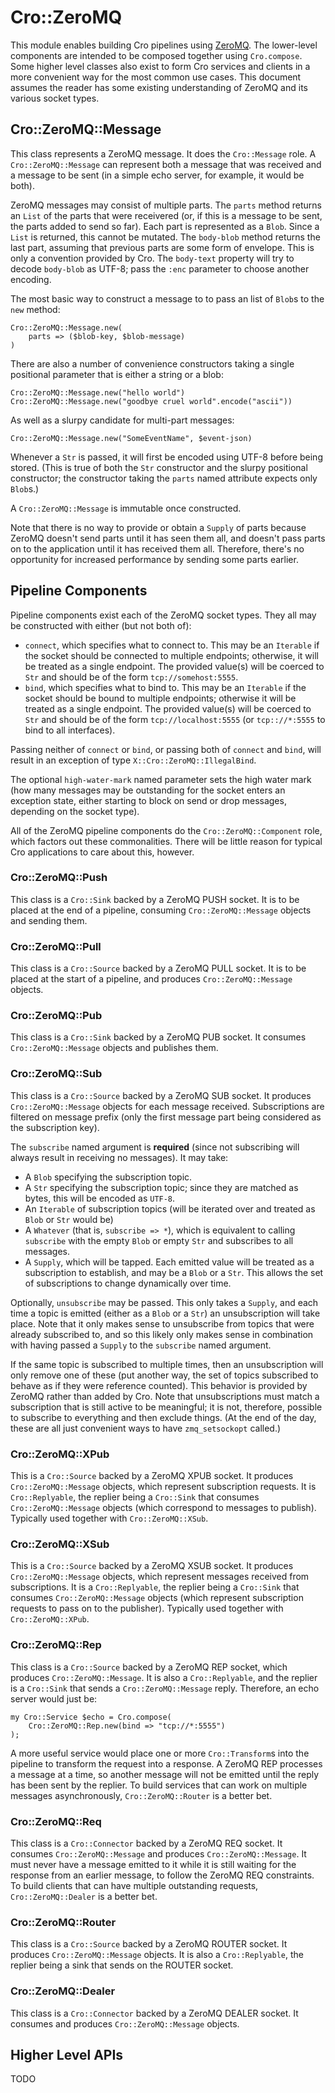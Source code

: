 # Cro::ZeroMQ

This module enables building Cro pipelines using [ZeroMQ](http://zeromq.org/).
The lower-level components are intended to be composed together using
`Cro.compose`. Some higher level classes also exist to form Cro services and
clients in a more convenient way for the most common use cases. This document
assumes the reader has some existing understanding of ZeroMQ and its various
socket types.

## Cro::ZeroMQ::Message

This class represents a ZeroMQ message. It does the `Cro::Message` role. A
`Cro::ZeroMQ::Message` can represent both a message that was received and a
message to be sent (in a simple echo server, for example, it would be both).

ZeroMQ messages may consist of multiple parts. The `parts` method returns
an `List` of the parts that were receivered (or, if this is a message to be
sent, the parts added to send so far). Each part is represented as a `Blob`.
Since a `List` is returned, this cannot be mutated. The `body-blob` method
returns the last part, assuming that previous parts are some form of envelope.
This is only a convention provided by Cro. The `body-text` property will try
to decode `body-blob` as UTF-8; pass the `:enc` parameter to choose another
encoding.

The most basic way to construct a message to to pass an list of `Blob`s to the
`new` method:

    Cro::ZeroMQ::Message.new(
        parts => ($blob-key, $blob-message)
    )

There are also a number of convenience constructors taking a single positional
parameter that is either a string or a blob:

    Cro::ZeroMQ::Message.new("hello world")
    Cro::ZeroMQ::Message.new("goodbye cruel world".encode("ascii"))

As well as a slurpy candidate for multi-part messages:

    Cro::ZeroMQ::Message.new("SomeEventName", $event-json)

Whenever a `Str` is passed, it will first be encoded using UTF-8 before being
stored. (This is true of both the `Str` constructor and the slurpy positional
constructor; the constructor taking the `parts` named attribute expects only
`Blob`s.)

A `Cro::ZeroMQ::Message` is immutable once constructed.

Note that there is no way to provide or obtain a `Supply` of parts because
ZeroMQ doesn't send parts until it has seen them all, and doesn't pass parts
on to the application until it has received them all. Therefore, there's no
opportunity for increased performance by sending some parts earlier.

## Pipeline Components

Pipeline components exist each of the ZeroMQ socket types. They all may be
constructed with either (but not both of):

* `connect`, which specifies what to connect to. This may be an `Iterable` if
  the socket should be connected to multiple endpoints; otherwise, it will be
  treated as a single endpoint. The provided value(s) will be coerced to `Str`
  and should be of the form `tcp://somehost:5555`.
* `bind`, which specifies what to bind to. This may be an `Iterable` if the
  socket should be bound to multiple endpoints; otherwise it will be treated
  as a single endpoint. The provided value(s) will be coerced to `Str` and
  should be of the form `tcp://localhost:5555` (or `tcp:://*:5555` to bind to
  all interfaces).

Passing neither of `connect` or `bind`, or passing both of `connect` and
`bind`, will result in an exception of type `X::Cro::ZeroMQ::IllegalBind`.

The optional `high-water-mark` named parameter sets the high water mark (how
many messages may be outstanding for the socket enters an exception state,
either starting to block on send or drop messages, depending on the socket
type).

All of the ZeroMQ pipeline components do the `Cro::ZeroMQ::Component` role,
which factors out these commonalities. There will be little reason for typical
Cro applications to care about this, however.

### Cro::ZeroMQ::Push

This class is a `Cro::Sink` backed by a ZeroMQ PUSH socket. It is to be placed
at the end of a pipeline, consuming `Cro::ZeroMQ::Message` objects and sending
them.

### Cro::ZeroMQ::Pull

This class is a `Cro::Source` backed by a ZeroMQ PULL socket. It is to be
placed at the start of a pipeline, and produces `Cro::ZeroMQ::Message`
objects.

### Cro::ZeroMQ::Pub

This class is a `Cro::Sink` backed by a ZeroMQ PUB socket. It consumes
`Cro::ZeroMQ::Message` objects and publishes them.

### Cro::ZeroMQ::Sub

This class is a `Cro::Source` backed by a ZeroMQ SUB socket. It produces
`Cro::ZeroMQ::Message` objects for each message received. Subscriptions are
filtered on message prefix (only the first message part being considered as
the subscription key).

The `subscribe` named argument is **required** (since not subscribing will
always result in receiving no messages). It may take:

* A `Blob` specifying the subscription topic.
* A `Str` specifying the subscription topic; since they are matched as bytes,
  this will be encoded as `UTF-8`.
* An `Iterable` of subscription topics (will be iterated over and treated as
  `Blob` or `Str` would be)
* A `Whatever` (that is, `subscribe => *`), which is equivalent to calling
  `subscribe` with the empty `Blob` or empty `Str` and subscribes to all
  messages.
* A `Supply`, which will be tapped. Each emitted value will be treated as a
  subscription to establish, and may be a `Blob` or a `Str`. This allows the
  set of subscriptions to change dynamically over time.

Optionally, `unsubscribe` may be passed. This only takes a `Supply`, and each
time a topic is emitted (either as a `Blob` or a `Str`) an unsubscription will
take place. Note that it only makes sense to unsubscribe from topics that were
already subscribed to, and so this likely only makes sense in combination with
having passed a `Supply` to the `subscribe` named argument.

If the same topic is subscribed to multiple times, then an unsubscription will
only remove one of these (put another way, the set of topics subscribed to
behave as if they were reference counted). This behavior is provided by ZeroMQ
rather than added by Cro. Note that unsubscriptions must match a subscription
that is still active to be meaningful; it is not, therefore, possible to
subscribe to everything and then exclude things. (At the end of the day, these
are all just convenient ways to have `zmq_setsockopt` called.)

### Cro::ZeroMQ::XPub

This is a `Cro::Source` backed by a ZeroMQ XPUB socket. It produces
`Cro::ZeroMQ::Message` objects, which represent subscription requests. It is
`Cro::Replyable`, the replier being a `Cro::Sink` that consumes
`Cro::ZeroMQ::Message` objects (which correspond to messages to publish).
Typically used together with `Cro::ZeroMQ::XSub`.

### Cro::ZeroMQ::XSub

This is a `Cro::Source` backed by a ZeroMQ XSUB socket. It produces
`Cro::ZeroMQ::Message` objects, which represent messages received from
subscriptions. It is a `Cro::Replyable`, the replier being a `Cro::Sink`
that consumes `Cro::ZeroMQ::Message` objects (which represent subscription
requests to pass on to the publisher). Typically used together with
`Cro::ZeroMQ::XPub`.

### Cro::ZeroMQ::Rep

This class is a `Cro::Source` backed by a ZeroMQ REP socket, which produces
`Cro::ZeroMQ::Message`. It is also a `Cro::Replyable`, and the replier is a
`Cro::Sink` that sends a `Cro::ZeroMQ::Message` reply. Therefore, an echo
server would just be:

    my Cro::Service $echo = Cro.compose(
        Cro::ZeroMQ::Rep.new(bind => "tcp://*:5555")
    );

A more useful service would place one or more `Cro::Transform`s into the
pipeline to transform the request into a response. A ZeroMQ REP processes a
message at a time, so another message will not be emitted until the reply
has been sent by the replier. To build services that can work on multiple
messages asynchronously, `Cro::ZeroMQ::Router` is a better bet.

### Cro::ZeroMQ::Req

This class is a `Cro::Connector` backed by a ZeroMQ REQ socket. It consumes
`Cro::ZeroMQ::Message` and produces `Cro::ZeroMQ::Message`. It must never have
a message emitted to it while it is still waiting for the response from an
earlier message, to follow the ZeroMQ REQ constraints. To build clients that
can have multiple outstanding requests, `Cro::ZeroMQ::Dealer` is a better bet.

### Cro::ZeroMQ::Router

This class is a `Cro::Source` backed by a ZeroMQ ROUTER socket. It produces
`Cro::ZeroMQ::Message` objects. It is also a `Cro::Replyable`, the replier
being a sink that sends on the ROUTER socket.

### Cro::ZeroMQ::Dealer

This class is a `Cro::Connector` backed by a ZeroMQ DEALER socket. It consumes
and produces `Cro::ZeroMQ::Message` objects.

## Higher Level APIs

TODO
